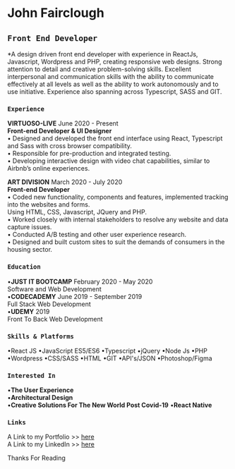# John Fairclough 


## `Front End Developer`
*A design driven front end developer with experience in ReactJs, Javascript, Wordpress and PHP, creating responsive web designs. Strong attention to detail and creative problem-solving skills. Excellent interpersonal and communication skills with the ability to communicate effectively at all levels as well as the ability to work autonomously and to use initiative. Experience also spanning across Typescript, SASS and GIT.


### `Experience`
**VIRTUOSO-LIVE** June 2020 - Present<br>
**Front-end Developer & UI Designer**<br>
• Designed and developed the front end interface using React,
Typescript and Sass with cross browser compatibility. <br>
• Responsible for pre-production and integrated testing. <br>
• Developing interactive design with video chat capabilities, similar
to Airbnb’s online experiences.


**ART DIVISION** March 2020 - July 2020 <br>
**Front-end Developer** <br>
• Coded new functionality, components and features, implemented
tracking into the websites and forms. <br>
Using HTML, CSS,
Javascript, JQuery and PHP. <br>
• Worked closely with internal stakeholders to resolve any
website and data capture issues. <br>
• Conducted A/B testing and other user experience research. <br>
• Designed and built custom sites to suit the demands of
consumers in the housing sector. 


### `Education`
•**JUST IT BOOTCAMP** February 2020 - May 2020<br>
Software and Web Development <br>
•**CODECADEMY** June 2019 - September 2019 <br>
Full Stack Web Development <br>
•**UDEMY** 2019 <br>
Front To Back Web Development

### `Skills & Platforms`
•React JS
•JavaScript ES5/ES6
•Typescript
•jQuery
•Node Js
•PHP
•Wordpress
•CSS/SASS
•HTML
•GIT
•API's/JSON
•Photoshop/Figma


### `Interested In`
•**The User Experience** <br>
•**Architectural Design** <br>
•**Creative Solutions For The New World Post Covid-19** 
•**React Native** <br>


### `Links`
A Link to my Portfolio >> [here](https://www.jfairclough.com)<br>
A Link to my LinkedIn >> [here](https://www.linkedin.com/in/john-fairclough)

Thanks For Reading
